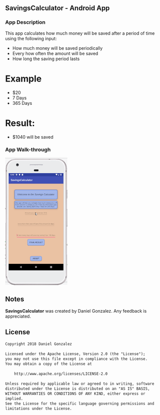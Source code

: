 ## **SavingsCalculator** - Android App

### App Description
This app calculates how much money will be saved after a period of time using the following input:
* How much money will be saved periodically
* Every how often the amount will be saved
* How long the saving period lasts

# Example
* $20
* 7 Days
* 365 Days
# Result:
* $1040 will be saved

### App Walk-through

<img src="SavingsCalculatorGif.gif" width=200><br>

## Notes

**SavingsCalculator** was created by Daniel Gonzalez.
Any feedback is appreciated.

## License

    Copyright 2018 Daniel Gonzalez

    Licensed under the Apache License, Version 2.0 (the "License");
    you may not use this file except in compliance with the License.
    You may obtain a copy of the License at

        http://www.apache.org/licenses/LICENSE-2.0

    Unless required by applicable law or agreed to in writing, software
    distributed under the License is distributed on an "AS IS" BASIS,
    WITHOUT WARRANTIES OR CONDITIONS OF ANY KIND, either express or implied.
    See the License for the specific language governing permissions and
    limitations under the License.



